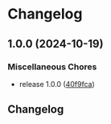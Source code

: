 # Changelog

## 1.0.0 (2024-10-19)


### Miscellaneous Chores

* release 1.0.0 ([40f9fca](https://github.com/grantcodes/footprint-astro/commit/40f9fca12251510e4da06a00f7680cf2c306c6e2))

## Changelog
